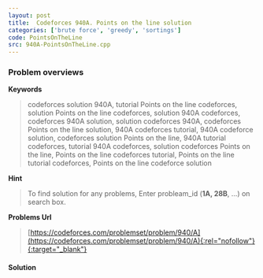 ```yaml
---
layout: post
title:  Codeforces 940A. Points on the line solution
categories: ['brute force', 'greedy', 'sortings']
code: PointsOnTheLine
src: 940A-PointsOnTheLine.cpp
---
```

### **Problem overviews**

**Keywords**
> codeforces solution 940A, tutorial Points on the line codeforces, solution Points on the line codeforces, solution 940A codeforces, codeforces 940A solution, solution codeforces 940A, codeforces Points on the line solution, 940A codeforces tutorial, 940A codeforce solution, codeforces solution Points on the line, 940A tutorial codeforces, tutorial 940A codeforces, solution codeforces Points on the line, Points on the line codeforces tutorial, Points on the line tutorial codeforces, Points on the line codeforce solution

**Hint**
> To find solution for any problems, Enter probleam_id (**1A, 28B**, ...) on search box. 

**Problems Url**
> [https://codeforces.com/problemset/problem/940/A](https://codeforces.com/problemset/problem/940/A){:rel="nofollow"}{:target="_blank"}

#### **Solution**



